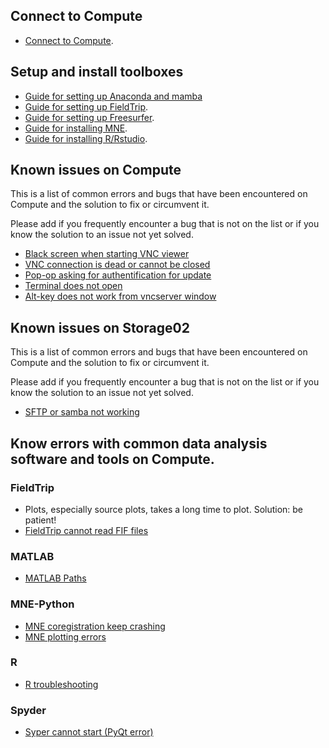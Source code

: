 ## Connect to Compute
* [Connect to Compute](https://github.com/natmegsweden/NatMEG_Wiki/wiki/Connect-to-Compute).

## Setup and install toolboxes
* [Guide for setting up Anaconda and mamba](https://github.com/natmegsweden/NatMEG_Wiki/wiki/Set-up-Anaconda-and-mamba)
* [Guide for setting up FieldTrip](https://github.com/natmegsweden/NatMEG_Wiki/wiki/Set-up-FieldTrip-on-Compute).
* [Guide for setting up Freesurfer](https://github.com/natmegsweden/NatMEG_Wiki/wiki/Guide-for-setting-up-Freesurfer-on-Compute).
* [Guide for installing MNE](https://github.com/natmegsweden/NatMEG_Wiki/wiki/Set-up-MNE-Python-on-Compute).
* [Guide for installing R/Rstudio](https://github.com/natmegsweden/NatMEG_Wiki/wiki/Guide-for-setting-up-R-and-RStudio-on-Compute).

## Known issues on Compute

This is a list of common errors and bugs that have been encountered on Compute and the solution to fix or circumvent it.

Please add if you frequently encounter a bug that is not on the list or if you know the solution to an issue not yet solved.

* [Black screen when starting VNC viewer](https://github.com/natmegsweden/NatMEG_Wiki/wiki/VNC-black-screen-error)
* [VNC connection is dead or cannot be closed](https://github.com/natmegsweden/NatMEG_Wiki/wiki/Close-VNC-connection#close-vnc-connection-errors)
* [Pop-op asking for authentification for update](https://github.com/natmegsweden/NatMEG_Wiki/wiki/Connection-error---pop-op-asking-for-authentification-for-update)
* [Terminal does not open](https://github.com/natmegsweden/NatMEG_Wiki/wiki/Terminal-does-not-open)
* [Alt-key does not work from vncserver window](https://github.com/natmegsweden/NatMEG_Wiki/wiki/Alt-key-does-not-work-from-vncserver-window)

## Known issues on Storage02

This is a list of common errors and bugs that have been encountered on Compute and the solution to fix or circumvent it.

Please add if you frequently encounter a bug that is not on the list or if you know the solution to an issue not yet solved.

* [SFTP or samba not working](https://github.com/natmegsweden/NatMEG_Wiki/wiki/SFTP-(or-samba)-not-working)

## Know errors with common data analysis software and tools on Compute. 

### FieldTrip
* Plots, especially source plots, takes a long time to plot. Solution: be patient!
* [FieldTrip cannot read FIF files](https://github.com/natmegsweden/NatMEG_Wiki/wiki/Undefined-function-'fiff_read_epochs')

### MATLAB
* [MATLAB Paths](https://github.com/natmegsweden/NatMEG_Wiki/wiki/MATLAB-paths)

### MNE-Python
* [MNE coregistration keep crashing](https://github.com/natmegsweden/NatMEG_Wiki/wiki/MNE-coregistration-crash)
* [MNE plotting errors](https://github.com/natmegsweden/NatMEG_Wiki/wiki/MNE-errors-when-plotting)

### R
* [R troubleshooting](https://github.com/natmegsweden/NatMEG_Wiki/wiki/R-trouble-shooting)

### Spyder
* [Syper cannot start (PyQt error)](https://github.com/natmegsweden/NatMEG_Wiki/wiki/PyQt-error)

